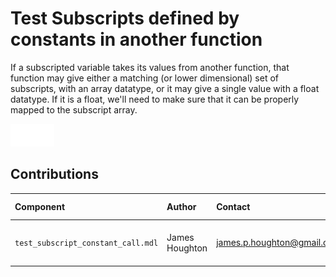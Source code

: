 Test Subscripts defined by constants in another function
========================

If a subscripted variable takes its values from another function, that function may give either a matching (or lower dimensional) set of subscripts, with an array datatype, or it may give a single value with a float datatype. If it is a float, we'll need to make sure that it can be properly mapped to the subscript array.


![Vensim screenshot](vensim_screenshot.png)


Contributions
-------------


| Component                         | Author          | Contact                    | Date    | Software Version        |
|:--------------------------------- |:--------------- |:-------------------------- |:------- |:----------------------- |
| `test_subscript_constant_call.mdl`      | James Houghton  | james.p.houghton@gmail.com | 6/23/16 | Vensim DSS 6.3E for Mac  |


